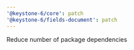 ```yaml
---
'@keystone-6/core': patch
'@keystone-6/fields-document': patch
---
```


Reduce number of package dependencies
